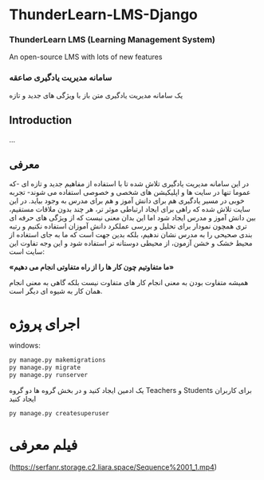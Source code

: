 # ThunderLearn-LMS-Django
### ThunderLearn LMS (Learning Management System)
An open-source LMS with lots of new features

### سامانه مدیریت یادگیری صاعقه
یک سامانه مدیریت یادگیری متن باز با ویژگی های جدید و تازه
## Introduction
...
## معرفی
در این سامانه مدیریت یادگیری تلاش شده تا با استفاده از مفاهیم جدید و تازه ای -که عموما تنها در سایت ها و اپلیکیشن های شخصی و خصوصی استفاده می شوند- تجربه خوبی در مسیر یادگیری هم برای دانش آموز و هم برای مدرس به وجود بیاید.
در این سایت تلاش شده که راهی برای ایجاد ارتباطی موثر تر، هر چند بدون ملاقات مستقیم، بین دانش آموز و مدرس ایجاد شود اما این بدان معنی نیست که از ویژگی های حرفه ای تری همچون نمودار برای تحلیل و بررسی عملکرد دانش آموزان استفاده نکنیم و رتبه بندی صحیحی را به مدرس نشان ندهیم، بلکه بدین جهت است که ما به جای استغاده از محیط خشک و خشن آزمون، از محیطی دوستانه تر استفاده شود و این وجه تفاوت این سایت است:

**«ما متفاوتیم چون کار ها را از راه متفاوتی انجام می دهیم»**

همیشه متفاوت بودن به معنی انجام کار های متفاوت نیست بلکه گاهی به معنی انجام همان کار به شیوه ای دیگر است.

# اجرای پروژه
windows:
```bash
py manage.py makemigrations
py manage.py migrate
py manage.py runserver
```
یک ادمین ایجاد کنید و در بخش گروه ها دو گروه Teachers و Students برای کاربران ایجاد کنید
```
py manage.py createsuperuser
```
# فیلم معرفی
(https://serfanr.storage.c2.liara.space/Sequence%2001_1.mp4)
